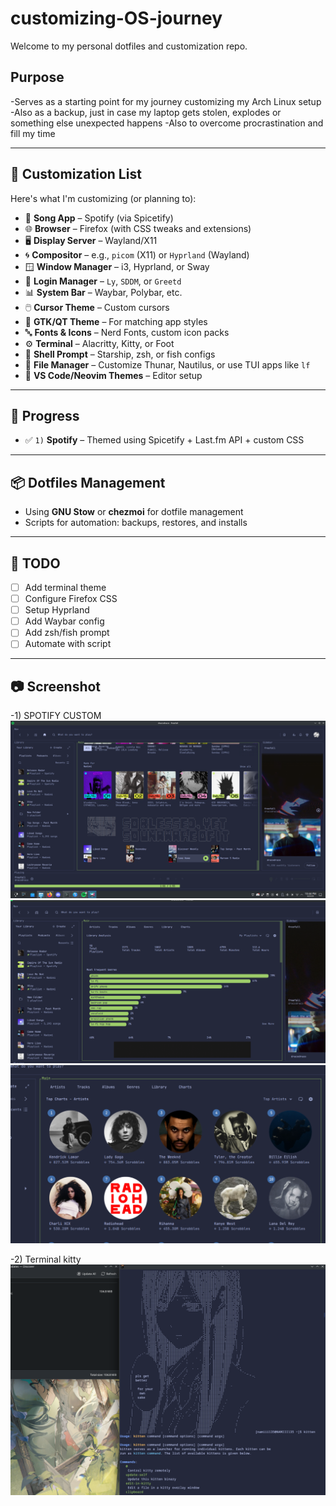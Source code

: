 # customizing-OS-journey

Welcome to my personal dotfiles and customization repo.  

## Purpose

-Serves as a starting point for my journey customizing my Arch Linux setup
-Also as a backup, just in case my laptop gets stolen, explodes or something else unexpected happens
-Also to overcome procrastination and fill my time

---

## 🧩 Customization List

Here's what I'm customizing (or planning to):

- 🎵 **Song App** – Spotify (via Spicetify)
- 🌐 **Browser** – Firefox (with CSS tweaks and extensions)
- 🖥️ **Display Server** – Wayland/X11
- 🌀 **Compositor** – e.g., `picom` (X11) or `Hyprland` (Wayland)
- 🪟 **Window Manager** – i3, Hyprland, or Sway
- 🔐 **Login Manager** – `Ly`, `SDDM`, or `Greetd`
- 📊 **System Bar** – Waybar, Polybar, etc.
- 🖱️ **Cursor Theme** – Custom cursors
- 🌈 **GTK/QT Theme** – For matching app styles
- 🔤 **Fonts & Icons** – Nerd Fonts, custom icon packs
- ⚙️ **Terminal** – Alacritty, Kitty, or Foot
- 🧩 **Shell Prompt** – Starship, zsh, or fish configs
- 📁 **File Manager** – Customize Thunar, Nautilus, or use TUI apps like `lf`
- 🎨 **VS Code/Neovim Themes** – Editor setup

---

## 🚧 Progress

- ✅ `1)` **Spotify** – Themed using Spicetify + Last.fm API + custom CSS

---

## 📦 Dotfiles Management

- Using **GNU Stow** or **chezmoi** for dotfile management
- Scripts for automation: backups, restores, and installs

---


## 📌 TODO

- [ ] Add terminal theme
- [ ] Configure Firefox CSS
- [ ] Setup Hyprland
- [ ] Add Waybar config
- [ ] Add zsh/fish prompt
- [ ] Automate with script

---

## 📷 Screenshot 

-1) SPOTIFY CUSTOM
![Alt text](/screenshot/pic1.png)
![Alt text](/screenshot/pic2.png)
![Alt text](/screenshot/pic3.png)


-2) Terminal kitty
![Alt text](/screenshot/pic4.png)



